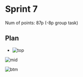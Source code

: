 # Sprint 7

Num of points: 87p (-8p group task)

## Plan

- ![top](/Users/sanderhurlen/GitHub/bachelor/org/sprints/sprint_7/top.png)

![mid](/Users/sanderhurlen/GitHub/bachelor/org/sprints/sprint_7/mid.png)

![btm](/Users/sanderhurlen/GitHub/bachelor/org/sprints/sprint_7/btm.png)